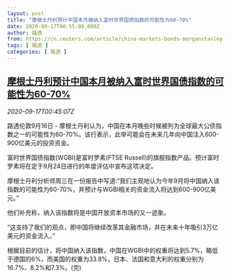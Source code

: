 ```yaml
---
layout: post
title: "摩根士丹利预计中国本月被纳入富时世界国债指数的可能性为60-70%"
date: 2020-09-17T00:55:09.000Z
author: 路透
from: https://cn.reuters.com/article/china-markets-bonds-morganstanley-0916-idCNKBS26801R
tags: [ 路透 ]
categories: [ 路透 ]
---
```

<!--1600304109000-->
[摩根士丹利预计中国本月被纳入富时世界国债指数的可能性为60-70%](https://cn.reuters.com/article/china-markets-bonds-morganstanley-0916-idCNKBS26801R)
------

<div>
<div><i>2020-09-17T00:45:07Z</i></div><p>路透伦敦9月16日 - 摩根士丹利认为，中国在本月晚些时候被列为全球最大公债指数之一的可能性为60-70%。该行表示，此举可能会在未来几年向中国注入600-900亿美元的投资资金。</p><p>富时世界国债指数(WGBI)是富时罗素(FTSE Russell)的旗舰指数产品。预计富时罗素将在定于9月24日进行的年度评估中宣布这项决定。</p><p>摩根士丹利分析师周三在一份报告中写道:“我们主观地认为今年9月将中国纳入该指数的可能性为60-70%，并预计与WGBI相关的资金流入将达到600-900亿美元。”</p><p>他们补充称，纳入该指数将是中国开放资本市场的又一迹象。</p><p>“这支持了我们的观点，即中国将继续改革其金融市场，并在未来十年吸引3万亿美元的资金流入。”</p><p>根据目前的估计，将中国纳入该指数，中国在WGBI中的权重将达到5.7%，略低于德国的6%，而美国的权重为33.8%，日本、法国和意大利的权重分别为16.7%、8.2%和7.3%。(完)</p>
</div>
